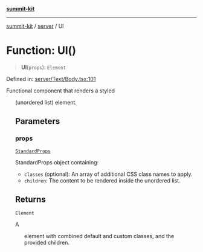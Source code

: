 [**summit-kit**](../../README.md)

***

[summit-kit](../../modules.md) / [server](../README.md) / Ul

# Function: Ul()

> **Ul**(`props`): `Element`

Defined in: [server/Text/Body.tsx:101](https://github.com/andrewgremlich/summit-kit/blob/565747bf7acb79b39a721d44c9164df64d84a697/src/react/server/Text/Body.tsx#L101)

Functional component that renders a styled <ul> (unordered list) element.

## Parameters

### props

[`StandardProps`](../type-aliases/StandardProps.md)

StandardProps object containing:
  - `classes` (optional): An array of additional CSS class names to apply.
  - `children`: The content to be rendered inside the unordered list.

## Returns

`Element`

A <ul> element with combined default and custom classes, and the provided children.
